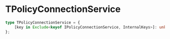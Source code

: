 # TPolicyConnectionService

```ts
type TPolicyConnectionService = {
    [key in Exclude<keyof IPolicyConnectionService, InternalKeys>]: unknown;
};
```



